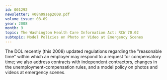 ```yaml
---
id: 001292
newsletter: v08n09sep2008.pdf
volume_issue: 08-09
year: 2008
month: 9
topic: The Washington Health Care Information Act: RCW 70.02
subtopic: Model Policies on Photo or Video at Emergency Scenes
---
```


The DOL recently (this 2008) updated regulations regarding the "reasonable time" within which an employer may respond to a request for compensatory time; we also address contracts with independent contractors, changes in the unemployment-compensation rules, and a model policy on photos and videos at emergency scenes.